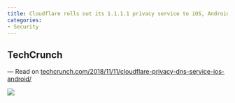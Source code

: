 ```yaml
---
title: Cloudflare rolls out its 1.1.1.1 privacy service to iOS, Android
categories: 
- Security
---
```

## TechCrunch

 — Read on 
[techcrunch.com/2018/11/11/cloudflare-privacy-dns-service-ios-android/](https://techcrunch.com/2018/11/11/cloudflare-privacy-dns-service-ios-android/?guccounter=1)

![](http://ukmac.net/wp-content/uploads/2019/03/cloudflarelogo-e1552430056243.jpg)